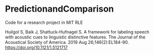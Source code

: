 # PredictionandComparison

Code for a research project in MIT RLE

Huilgol S, Baik J, Shattuck-Hufnagel S. A framework for labeling speech with acoustic cues to linguistic
distinctive features. The Journal of the Acoustical Society of America. 2019 Aug 26;146(2):EL184-90.
https://doi.org/10.1121/1.5121717
